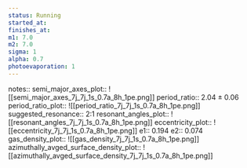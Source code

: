 ```yaml
---
status: Running
started_at:
finishes_at:
m1: 7.0
m2: 7.0
sigma: 1
alpha: 0.7
photoevaporation: 1
---
```


notes::
semi_major_axes_plot:: ![[semi_major_axes_7j_7j_1s_0.7a_8h_1pe.png]]
period_ratio:: 2.04 ± 0.06
period_ratio_plot:: ![[period_ratio_7j_7j_1s_0.7a_8h_1pe.png]]
suggested_resonance:: 2:1
resonant_angles_plot:: ![[resonant_angles_7j_7j_1s_0.7a_8h_1pe.png]]
eccentricity_plot:: ![[eccentricity_7j_7j_1s_0.7a_8h_1pe.png]]
e1:: 0.194
e2:: 0.074
gas_density_plot:: ![[gas_density_7j_7j_1s_0.7a_8h_1pe.png]]
azimuthally_avged_surface_density_plot:: ![[azimuthally_avged_surface_density_7j_7j_1s_0.7a_8h_1pe.png]]
